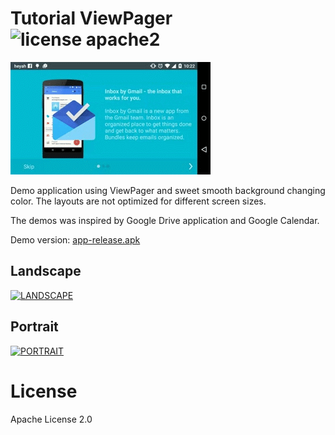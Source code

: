# Tutorial ViewPager ![license apache2](https://img.shields.io/hexpm/l/plug.svg)
![](image.gif)

Demo application using ViewPager and sweet smooth background changing color. The layouts are not optimized for different screen sizes.

The demos was inspired by Google Drive application and Google Calendar.

Demo version: [app-release.apk](app-release.apk)

## Landscape
[![LANDSCAPE](http://img.youtube.com/vi/46pm21kYtdU/0.jpg)](http://www.youtube.com/watch?v=46pm21kYtdU)

## Portrait
[![PORTRAIT](http://img.youtube.com/vi/s6DiQR6LnMU/0.jpg)](http://www.youtube.com/watch?v=s6DiQR6LnMU)

License
===========================
Apache License 2.0